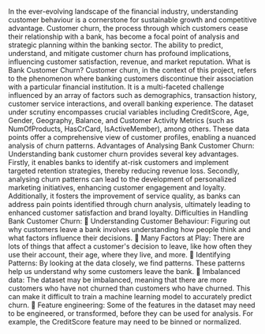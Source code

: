In the ever-evolving landscape of the financial industry, understanding customer 
behaviour is a cornerstone for sustainable growth and competitive advantage. Customer 
churn, the process through which customers cease their relationship with a bank, has 
become a focal point of analysis and strategic planning within the banking sector. The 
ability to predict, understand, and mitigate customer churn has profound implications, 
influencing customer satisfaction, revenue, and market reputation.
What is Bank Customer Churn?
Customer churn, in the context of this project, refers to the phenomenon where banking 
customers discontinue their association with a particular financial institution. It is a 
multi-faceted challenge influenced by an array of factors such as demographics, 
transaction history, customer service interactions, and overall banking experience. The 
dataset under scrutiny encompasses crucial variables including CreditScore, Age, 
Gender, Geography, Balance, and Customer Activity Metrics (such as NumOfProducts, 
HasCrCard, IsActiveMember), among others. These data points offer a comprehensive 
view of customer profiles, enabling a nuanced analysis of churn patterns.
Advantages of Analysing Bank Customer Churn:
Understanding bank customer churn provides several key advantages. Firstly, it enables 
banks to identify at-risk customers and implement targeted retention strategies, thereby 
reducing revenue loss. Secondly, analysing churn patterns can lead to the development 
of personalized marketing initiatives, enhancing customer engagement and loyalty. 
Additionally, it fosters the improvement of service quality, as banks can address pain 
points identified through churn analysis, ultimately leading to enhanced customer 
satisfaction and brand loyalty.
Difficulties in Handling Bank Customer Churn:
 Understanding Customer Behaviour: Figuring out why customers leave a bank 
involves understanding how people think and what factors influence their 
decisions.
 Many Factors at Play: There are lots of things that affect a customer's decision 
to leave, like how often they use their account, their age, where they live, and 
more.
 Identifying Patterns: By looking at the data closely, we find patterns. These 
patterns help us understand why some customers leave the bank.
 Imbalanced data: The dataset may be imbalanced, meaning that there are more 
customers who have not churned than customers who have churned. This can 
make it difficult to train a machine learning model to accurately predict churn.
 Feature engineering: Some of the features in the dataset may need to be 
engineered, or transformed, before they can be used for analysis. For example, 
the CreditScore feature may need to be binned or normalized.
